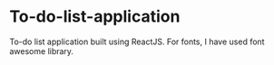 # To-do-list-application
To-do list application built using ReactJS. For fonts, I have used font awesome library.
